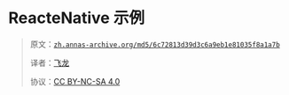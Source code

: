 # ReacteNative 示例

> 原文：[`zh.annas-archive.org/md5/6c72813d39d3c6a9eb1e81035f8a1a7b`](https://zh.annas-archive.org/md5/6c72813d39d3c6a9eb1e81035f8a1a7b)
> 
> 译者：[飞龙](https://github.com/wizardforcel)
> 
> 协议：[CC BY-NC-SA 4.0](http://creativecommons.org/licenses/by-nc-sa/4.0/)